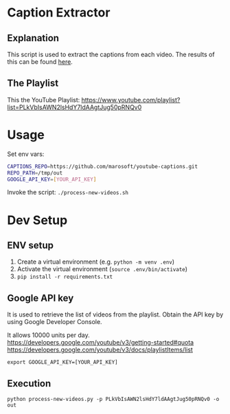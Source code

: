 # Caption Extractor

## Explanation
This script is used to extract the captions from each video. The results of this can be found <a href="https://github.com/repair-manual/youtube-captions">here</a>.

## The Playlist
This the YouTube Playlist: https://www.youtube.com/playlist?list=PLkVbIsAWN2lsHdY7ldAAgtJug50pRNQv0

# Usage

Set env vars:
```bash
CAPTIONS_REPO=https://github.com/marosoft/youtube-captions.git
REPO_PATH=/tmp/out
GOOGLE_API_KEY=[YOUR_API_KEY]
```

Invoke the script:
`./process-new-videos.sh`



# Dev Setup

## ENV setup
1. Create a virtual environment (e.g. `python -m venv .env`)
2. Activate the virtual environment (`source .env/bin/activate`)
3. `pip install -r requirements.txt`

## Google API key
It is used to retrieve the list of videos from the playlist.
Obtain the API key by using Google Developer Console. 

It allows 10000 units per day. 
https://developers.google.com/youtube/v3/getting-started#quota
https://developers.google.com/youtube/v3/docs/playlistItems/list

`export GOOGLE_API_KEY=[YOUR_API_KEY]`

## Execution
`python process-new-videos.py -p PLkVbIsAWN2lsHdY7ldAAgtJug50pRNQv0 -o out`

